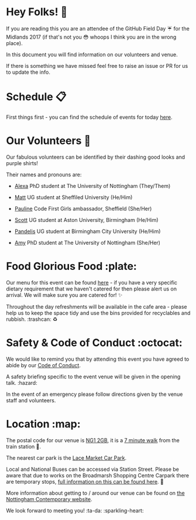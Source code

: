 # Hey Folks! :wave:

If you are reading this you are an attendee of the GitHub Field Day :umbrella: for the Midlands 2017 (if that's not you :flushed: whoops I think you are in the wrong place). 

In this document you will find information on our volunteers and venue. 

If there is something we have missed feel free to raise an issue or PR for us to update the info. 

# Schedule :clipboard:

First things first - you can find the schedule of events for today [here](https://githubfieldday.com/midlands2017/#schedule). 

# Our Volunteers :raised_hands:

Our fabulous volunteers can be identified by their dashing good looks and purple shirts! 

Their names and pronouns are: 

* [Alexa](https://github.com/niceotherwise) PhD student at The University of Nottingham (They/Them)

* [Matt](https://github.com/mattburman) UG student at Sheffiled University (He/Him)

* [Pauline](https://github.com/paulienuh) Code First Girls ambassador, Sheffield (She/Her)

* [Scott](https://github.com/sprusr) UG student at Aston University, Birmingham (He/Him)

* [Pandelis](https://github.com/pandelisz) UG student at Birmingham City University (He/Him)

* [Amy](https://github.com/RedRoxProjects) PhD student at The University of Nottingham (She/Her)

# Food Glorious Food :plate:

Our menu for this event can be found [here](#) - if you have a very specific dietary requirement that we haven't catered for then please alert us on arrival. We will make sure you are catered for! :sparkles:

Throughout the day refreshments will be available in the cafe area - please help us to keep the space tidy and use the bins provided for recyclables and rubbish. :trashcan: :recycle:

# Safety & Code of Conduct :octocat:

We would like to remind you that by attending this event you have agreed to abide by our [Code of Conduct](https://githubfieldday.com/midlands2017/coc/). 

A safety briefing specific to the event venue will be given in the opening talk. :hazard: 

In the event of an emergency please follow directions given by the venue staff and volunteers. 

# Location :map:

The postal code for our venue is [NG1 2GB](https://www.google.co.uk/maps/place/Nottingham+Contemporary/@52.950956,-1.1458663,15z/data=!4m5!3m4!1s0x0:0x7b6f56fd6f8ffad6!8m2!3d52.950956!4d-1.1458663), it is a [7 minute walk](https://www.google.co.uk/maps/dir/Nottingham+Train+Station,+Nottingham/Nottingham+Contemporary,+Weekday+Cross,+Nottingham+NG1+2GB/@52.9492511,-1.1485808,17z/data=!3m1!4b1!4m14!4m13!1m5!1m1!1s0x4879c3d308a8c8c9:0xeee8c9547652e1b2!2m2!1d-1.1467235!2d52.9471334!1m5!1m1!1s0x4879c3d457b8654b:0x7b6f56fd6f8ffad6!2m2!1d-1.1458663!2d52.950956!3e2) from the train station :train:. 

The nearest car park is the [Lace Market Car Park](http://www.nottinghamcity.gov.uk/transport-parking-and-streets/parking-and-permits/city-centre-parking/car-parks/lace-market/). 

Local and National Buses can be accessed via Station Street. Please be aware that due to works on the Broadmarsh Shopping Centre Carpark there are temporary stops, [full information on this can be found here](https://www.nottinghamcity.gov.uk/media/456780/transforming-the-broadmarsh-area-web-1compressed.pdf). :bus:

More information about getting to / around our venue can be found on [the Nottingham Contemporary website](http://www.nottinghamcontemporary.org/). 

We look forward to meeting you! :ta-da: :sparkling-heart: 
